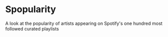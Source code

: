 # Spopularity
A look at the popularity of artists appearing on Spotify's one hundred most followed curated playlists
